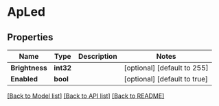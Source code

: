 # ApLed

## Properties
Name | Type | Description | Notes
------------ | ------------- | ------------- | -------------
**Brightness** | **int32** |  | [optional] [default to 255]
**Enabled** | **bool** |  | [optional] [default to true]

[[Back to Model list]](../README.md#documentation-for-models) [[Back to API list]](../README.md#documentation-for-api-endpoints) [[Back to README]](../README.md)


